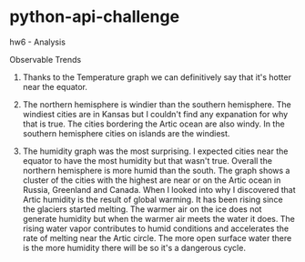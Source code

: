 # python-api-challenge
hw6 - Analysis

Observable Trends

1) Thanks to the Temperature graph we can definitively say that it's hotter near the equator.

2) The northern hemisphere is windier than the southern hemisphere.  The windiest cities are in Kansas but I couldn't find any expanation for
   why that is true. The cities bordering the Artic ocean are also windy.  In the southern hemisphere cities on islands are the windiest.
    
3) The humidity graph was the most surprising.  I expected cities near the equator to have the most humidity but that wasn't true.  Overall 
   the northern hemisphere is more humid than the south. The graph shows a cluster of the cities with the highest are near or on the Artic 
   ocean in Russia, Greenland and Canada.  When I looked into why I discovered that Artic humidity is the result of global warming.  It has
   been rising since the glaciers started melting. The warmer air on the ice does not generate humidity but when the warmer air meets the 
   water it does. The rising water vapor contributes to humid conditions and accelerates the rate of melting near the Artic circle.  The more 
   open surface water there is the more humidity there will be so it's a dangerous cycle.    

